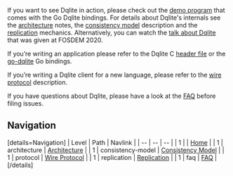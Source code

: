 If you want to see Dqlite in action, please check out the [demo program](https://github.com/canonical/go-dqlite#demo) that comes with the Go Dqlite bindings. For details about Dqlite's internals see the [architecture](https://dqlite.io/docs/architecture) notes, the [consistency model](https://dqlite.io/docs/consistency-model) description and the [replication](https://dqlite.io/docs/replication) mechanics. Alternatively, you can watch the [talk about Dqlite](https://fosdem.org/2020/schedule/event/dqlite/) that was given at FOSDEM 2020.

If you’re writing an application please refer to the Dqlite C [header file](https://github.com/canonical/dqlite/blob/master/include/dqlite.h) <!-- wokeignore:rule=master --> or the [go-dqlite](https://github.com/canonical/go-dqlite) Go bindings.

If you’re writing a Dqlite client for a new language, please refer to the [wire protocol](https://dqlite.io/docs/protocol) description.

If you have questions about Dqlite, please have a look at the [FAQ](https://dqlite.io/docs/faq) before filing issues.

## Navigation

[details=Navigation]
| Level | Path | Navlink |
| -- | -- | -- |
| 1 | | [Home](/t/dqlite-documentation/34) |
| 1 | architecture | [Architecture](/t/architecture/27) |
| 1 | consistency-model | [Consistency Model](/t/consistency-model/29) |
| 1 | protocol | [Wire Protocol](/t/wire-protocol/23) |
| 1 | replication | [Replication](/t/replication/28) |
| 1 | faq | [FAQ](/t/documentation-faq/22) |
[/details]
